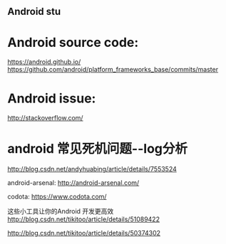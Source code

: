 ## Android stu

# Android source code:
https://android.github.io/
https://github.com/android/platform_frameworks_base/commits/master

# Android issue:
http://stackoverflow.com/

# android 常见死机问题--log分析
http://blog.csdn.net/andyhuabing/article/details/7553524



android-arsenal:
http://android-arsenal.com/


codota:
https://www.codota.com/



这些小工具让你的Android 开发更高效
http://blog.csdn.net/tikitoo/article/details/51089422



http://blog.csdn.net/tikitoo/article/details/50374302
